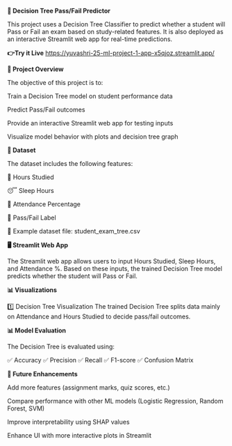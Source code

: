**🌳 Decision Tree Pass/Fail Predictor**

This project uses a Decision Tree Classifier to predict whether a student will Pass or Fail an exam based on study-related features.
It is also deployed as an interactive Streamlit web app for real-time predictions.

**👉Try it Live** https://yuvashri-25-ml-project-1-app-x5qjoz.streamlit.app/

**📌 Project Overview**

The objective of this project is to:

Train a Decision Tree model on student performance data

Predict Pass/Fail outcomes

Provide an interactive Streamlit web app for testing inputs

Visualize model behavior with plots and decision tree graph

**📂 Dataset**

The dataset includes the following features:

📖 Hours Studied

😴 Sleep Hours

🏫 Attendance Percentage

🎯 Pass/Fail Label

📄 Example dataset file: student_exam_tree.csv


**🖥️ Streamlit Web App**

The Streamlit web app allows users to input Hours Studied, Sleep Hours, and Attendance %.
Based on these inputs, the trained Decision Tree model predicts whether the student will Pass or Fail.




**📊 Visualizations**

1️⃣ Decision Tree Visualization
The trained Decision Tree splits data mainly on Attendance and Hours Studied to decide pass/fail outcomes.



**📊 Model Evaluation**

The Decision Tree is evaluated using:

✅ Accuracy
✅ Precision
✅ Recall
✅ F1-score
✅ Confusion Matrix

**📝 Future Enhancements**

Add more features (assignment marks, quiz scores, etc.)

Compare performance with other ML models (Logistic Regression, Random Forest, SVM)

Improve interpretability using SHAP values

Enhance UI with more interactive plots in Streamlit
